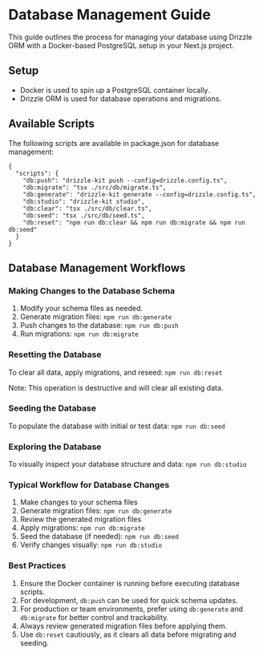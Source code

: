 # Database Management Guide

This guide outlines the process for managing your database using Drizzle ORM with a Docker-based PostgreSQL setup in your Next.js project.

## Setup

- Docker is used to spin up a PostgreSQL container locally.
- Drizzle ORM is used for database operations and migrations.

## Available Scripts

The following scripts are available in package.json for database management:

```
{
  "scripts": {
    "db:push": "drizzle-kit push --config=drizzle.config.ts",
    "db:migrate": "tsx ./src/db/migrate.ts",
    "db:generate": "drizzle-kit generate --config=drizzle.config.ts",
    "db:studio": "drizzle-kit studio",
    "db:clear": "tsx ./src/db/clear.ts",
    "db:seed": "tsx ./src/db/seed.ts",
    "db:reset": "npm run db:clear && npm run db:migrate && npm run db:seed"
  }
}
```

## Database Management Workflows

### Making Changes to the Database Schema

1. Modify your schema files as needed.
2. Generate migration files: `npm run db:generate`
3. Push changes to the database: `npm run db:push`
4. Run migrations: `npm run db:migrate`

### Resetting the Database

To clear all data, apply migrations, and reseed:
`npm run db:reset`

Note: This operation is destructive and will clear all existing data.

### Seeding the Database

To populate the database with initial or test data:
`npm run db:seed`

### Exploring the Database

To visually inspect your database structure and data:
`npm run db:studio`

### Typical Workflow for Database Changes

1. Make changes to your schema files
2. Generate migration files: `npm run db:generate`
3. Review the generated migration files
4. Apply migrations: `npm run db:migrate`
5. Seed the database (if needed): `npm run db:seed`
6. Verify changes visually: `npm run db:studio`

### Best Practices

1. Ensure the Docker container is running before executing database scripts.
2. For development, `db:push` can be used for quick schema updates.
3. For production or team environments, prefer using `db:generate` and `db:migrate` for better control and trackability.
4. Always review generated migration files before applying them.
5. Use `db:reset` cautiously, as it clears all data before migrating and seeding.
